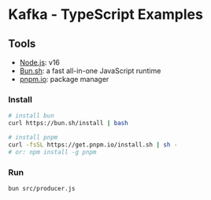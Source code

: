 # Kafka - TypeScript Examples

## Tools
- [Node.js](https://nodejs.org/en/): v16
- [Bun.sh](https://bun.sh): a fast all-in-one JavaScript runtime
- [pnpm.io](https://pnpm.io): package manager

### Install
```bash
# install bun
curl https://bun.sh/install | bash

# install pnpm
curl -fsSL https://get.pnpm.io/install.sh | sh -
# or: npm install -g pnpm
```


### Run
```bash
bun src/producer.js
```

